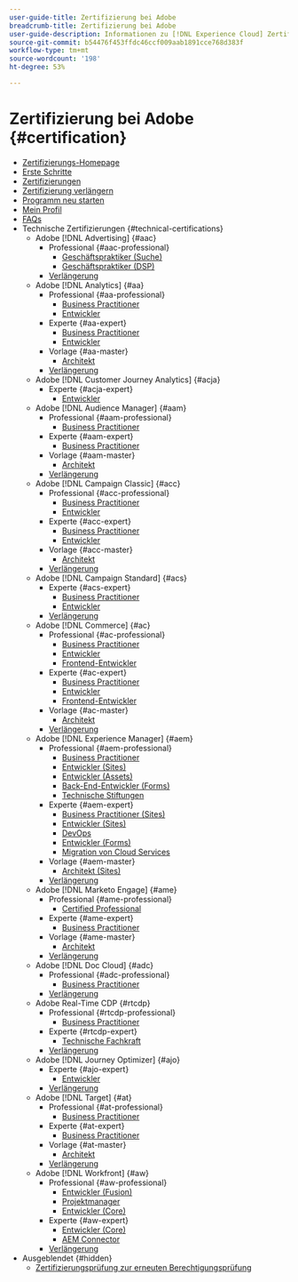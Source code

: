 ```yaml
---
user-guide-title: Zertifizierung bei Adobe
breadcrumb-title: Zertifizierung bei Adobe
user-guide-description: Informationen zu [!DNL Experience Cloud] Zertifizierung bei Adobe. Finden Sie heraus, was eine Zertifizierung für Sie bedeuten kann.
source-git-commit: b54476f453ffdc46ccf009aab1891cce768d383f
workflow-type: tm+mt
source-wordcount: '198'
ht-degree: 53%

---
```



# Zertifizierung bei Adobe {#certification}

+ [Zertifizierungs-Homepage](overview.md)
+ [Erste Schritte  ](getting-started.md)
+ [Zertifizierungen](how-to-get-certified.md)
+ [Zertifizierung verlängern](renew.md)
+ [Programm neu starten](restart-program.md)
+ [Mein Profil](my-profile.md)
+ [FAQs](faq.md)
+ Technische Zertifizierungen {#technical-certifications}
   + Adobe [!DNL Advertising] {#aac}
      + Professional {#aac-professional}
         + [Geschäftspraktiker (Suche)](/help/certifications/aac/aac-search-p-business.md)
         + [Geschäftspraktiker (DSP)](/help/certifications/aac/aac-dsp-p-business.md)
      + [Verlängerung](/help/certifications/aac/aac-renew.md)
   + Adobe [!DNL Analytics] {#aa}
      + Professional {#aa-professional}
         + [Business Practitioner](/help/certifications/aa/aa-p-business.md)
         + [Entwickler](/help/certifications/aa/aa-p-developer.md)
      + Experte {#aa-expert}
         + [Business Practitioner](/help/certifications/aa/aa-e-business.md)
         + [Entwickler](/help/certifications/aa/aa-e-developer.md)
      + Vorlage {#aa-master}
         + [Architekt](/help/certifications/aa/aa-m-architect.md)
      + [Verlängerung](/help/certifications/aa/aa-renew.md)
   + Adobe [!DNL Customer Journey Analytics] {#acja}
      + Experte {#acja-expert}
         + [Entwickler](/help/certifications/acja/acja-e-developer.md)
   + Adobe [!DNL Audience Manager] {#aam}
      + Professional {#aam-professional}
         + [Business Practitioner](/help/certifications/aam/aam-p-business.md)
      + Experte {#aam-expert}
         + [Business Practitioner](/help/certifications/aam/aam-e-business.md)
      + Vorlage {#aam-master}
         + [Architekt](/help/certifications/aam/aam-m-architect.md)
      + [Verlängerung](/help/certifications/aam/aam-renew.md)
   + Adobe [!DNL Campaign Classic] {#acc}
      + Professional {#acc-professional}
         + [Business Practitioner](/help/certifications/acc/acc-p-business.md)
         + [Entwickler](/help/certifications/acc/acc-p-developer.md)
      + Experte {#acc-expert}
         + [Business Practitioner](/help/certifications/acc/acc-e-business.md)
         + [Entwickler](/help/certifications/acc/acc-e-developer.md)
      + Vorlage {#acc-master}
         + [Architekt](/help/certifications/acc/acc-m-developer.md)
      + [Verlängerung](/help/certifications/acc/acc-renew.md)
   + Adobe [!DNL Campaign Standard] {#acs}
      + Experte {#acs-expert}
         + [Business Practitioner](/help/certifications/acs/acs-e-business.md)
         + [Entwickler](/help/certifications/acs/acs-e-developer.md)
      + [Verlängerung](/help/certifications/acs/acs-renew.md)
   + Adobe [!DNL Commerce] {#ac}
      + Professional {#ac-professional}
         + [Business Practitioner](/help/certifications/ac/ac-p-business.md)
         + [Entwickler](/help/certifications/ac/ac-p-developer.md)
         + [Frontend-Entwickler](/help/certifications/ac/ac-p-fedeveloper.md)
      + Experte {#ac-expert}
         + [Business Practitioner](/help/certifications/ac/ac-e-business.md)
         + [Entwickler](/help/certifications/ac/ac-e-developer.md)
         + [Frontend-Entwickler](/help/certifications/ac/ac-e-fedeveloper.md)
      + Vorlage {#ac-master}
         + [Architekt](/help/certifications/ac/ac-m-architect.md)
      + [Verlängerung](/help/certifications/ac/ac-renew.md)
   + Adobe [!DNL Experience Manager] {#aem}
      + Professional {#aem-professional}
         + [Business Practitioner](/help/certifications/aem/aem-p-business.md)
         + [Entwickler (Sites)](/help/certifications/aem/aem-sites-p-developer.md)
         + [Entwickler (Assets)](/help/certifications/aem/aem-assets-p-developer.md)
         + [Back-End-Entwickler (Forms)](/help/certifications/aem/aem-forms-p-bedeveloper.md)
         + [Technische Stiftungen](/help/certifications/aem/aem-p-foundations.md)
      + Experte {#aem-expert}
         + [Business Practitioner (Sites)](/help/certifications/aem/aem-sites-e-business.md)
         + [Entwickler (Sites)](/help/certifications/aem/aem-sites-e-developer.md)
         + [DevOps](/help/certifications/aem/aem-devops-e-engineer.md)
         + [Entwickler (Forms)](/help/certifications/aem/aem-forms-e-developer.md)
         + [Migration von Cloud Services](/help/certifications/aem/aem-cs-e-migration.md)
      + Vorlage {#aem-master}
         + [Architekt (Sites)](/help/certifications/aem/aem-sites-m-archtiect.md)
      + [Verlängerung](/help/certifications/aem/aem-renew.md)
   + Adobe [!DNL Marketo Engage] {#ame}
      + Professional {#ame-professional}
         + [Certified Professional](/help/certifications/ame/ame-p.md)
      + Experte {#ame-expert}
         + [Business Practitioner](/help/certifications/ame/ame-e-business.md)
      + Vorlage {#ame-master}
         + [Architekt](/help/certifications/ame/ame-m-architect.md)
      + [Verlängerung](/help/certifications/ame/ame-renew.md)
   + Adobe [!DNL Doc Cloud] {#adc}
      + Professional {#adc-professional}
         + [Business Practitioner](/help/certifications/adc/adc-professional.md)
      + [Verlängerung](/help/certifications/adc/adc-renew.md)
   + Adobe Real-Time CDP {#rtcdp}
      + Professional {#rtcdp-professional}
         + [Business Practitioner](/help/certifications/rtcdp/rtcdp-p-business.md)
      + Experte {#rtcdp-expert}
         + [Technische Fachkraft](/help/certifications/rtcdp/rtcdp-e-technical.md)
      + [Verlängerung](/help/certifications/rtcdp/rtcdp-renew.md)
   + Adobe [!DNL Journey Optimizer] {#ajo}
      + Experte {#ajo-expert}
         + [Entwickler](/help/certifications/ajo/ajo-e-developer.md)
      + [Verlängerung](/help/certifications/ajo/ajo-renew.md)
   + Adobe [!DNL Target] {#at}
      + Professional {#at-professional}
         + [Business Practitioner](/help/certifications/at/at-p-business.md)
      + Experte {#at-expert}
         + [Business Practitioner](/help/certifications/at/at-e-business.md)
      + Vorlage {#at-master}
         + [Architekt](/help/certifications/at/at-m-architect.md)
      + [Verlängerung](/help/certifications/at/at-renew.md)
   + Adobe [!DNL Workfront] {#aw}
      + Professional {#aw-professional}
         + [Entwickler (Fusion)](/help/certifications/aw/aw-fusion-p-developer.md)
         + [Projektmanager](/help/certifications/aw/aw-p-project-manager.md)
         + [Entwickler (Core)](/help/certifications/aw/aw-core-p-developer.md)
      + Experte {#aw-expert}
         + [Entwickler (Core)](/help/certifications/aw/aw-core-e-developer.md)
         + [AEM Connector](/help/certifications/aw/aw-aem-e-connector.md)
      + [Verlängerung](/help/certifications/aw/aw-renew.md)
+ Ausgeblendet {#hidden}
   + [Zertifizierungsprüfung zur erneuten Berechtigungsprüfung](exam-eligibility-check.md)
